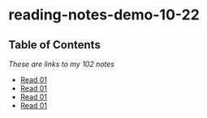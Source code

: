 # reading-notes-demo-10-22






## Table of Contents 

*These are links to my 102 notes*

- [Read 01](class-01.md)
- [Read 01](class-02.md)
- [Read 01](class-03.md)
- [Read 01](class-04.md)
